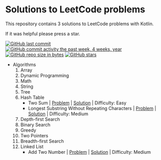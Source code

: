 # Solutions to LeetCode problems
This repository contains 3 solutions to LeetCode problems with Kotlin.

If it was helpful please press a star.

[![GitHub last commit](https://img.shields.io/github/last-commit/dispe1/LeetCode-Solutions.svg)](https://github.com/dispe1/LeetCode-Solutions)
[![GitHub commit activity the past week, 4 weeks, year](https://img.shields.io/github/commit-activity/y/dispe1/LeetCode-Solutions.svg)](https://github.com/dispe1/LeetCode-Solutions)
[![GitHub repo size in bytes](https://img.shields.io/github/repo-size/dispe1/LeetCode-Solutions.svg)](https://github.com/dispe1/LeetCode-Solutions)
[![GitHub stars](https://img.shields.io/github/stars/dispe1/LeetCode-Solutions.svg)](https://github.com/dispe1/LeetCode-Solutions)

- Algorithms
    01. Array
    02. Dynamic Programming
    03. Math
    04. String
    05. Tree
    06. Hash Table
        - Two Sum | [Problem](https://leetcode.com/problems/two-sum/) | [Solution](https://github.com/dispe1/LeetCode-Solutions/blob/master/Algorithms/06.%20Hash%20Table/001.%20Two%20Sum.kt) | Difficulty: Easy
        - Longest Substring Without Repeating Characters | [Problem](https://leetcode.com/problems/longest-substring-without-repeating-characters/) | [Solution](https://github.com/dispe1/LeetCode-Solutions/blob/master/Algorithms/06.%20Hash%20Table/02.%20Longest%20Substring%20Without%20Repeating%20Characters.kt) | Difficulty: Medium
    07. Depth-first Search
    08. Binary Search
    09. Greedy
    10. Two Pointers
    11. Breadth-first Search
    18. Linked List
        - Add Two Number | [Problem](https://leetcode.com/problems/add-two-numbers/) | [Solution](https://github.com/dispe1/LeetCode-Solutions/blob/master/Algorithms/18.%20Linked%20List/01.%20Add%20Two%20Number.kt) | Difficulty: Medium

